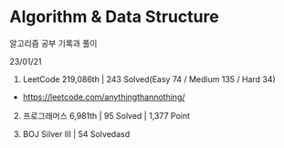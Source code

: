 # Algorithm & Data Structure

알고리즘 공부 기록과 풀이

23/01/21

1. LeetCode 219,086th | 243 Solved(Easy 74 / Medium 135 / Hard 34)
- https://leetcode.com/anythingthannothing/

2. 프로그래머스 6,981th | 95 Solved | 1,377 Point

3. BOJ Silver III | 54 Solvedasd